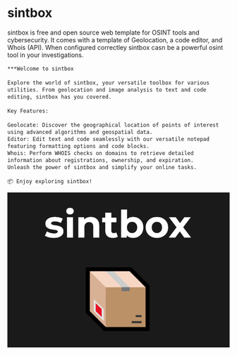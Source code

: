 # sintbox

sintbox is free and open source web template for OSINT tools and cybersecurity. It comes with a template of Geolocation, a code editor, and Whois (API). 
When configured correctley sintbox casn be a powerful osint tool in your investigations.

```
***Welcome to sintbox

Explore the world of sintbox, your versatile toolbox for various utilities. From geolocation and image analysis to text and code editing, sintbox has you covered.

Key Features:

Geolocate: Discover the geographical location of points of interest using advanced algorithms and geospatial data.
Editor: Edit text and code seamlessly with our versatile notepad featuring formatting options and code blocks.
Whois: Perform WHOIS checks on domains to retrieve detailed information about registrations, ownership, and expiration.
Unleash the power of sintbox and simplify your online tasks.

📦 Enjoy exploring sintbox!
```
<img src="sintbox.PNG">
